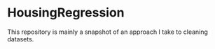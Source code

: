 # HousingRegression

This repository is mainly a snapshot of an approach I take to cleaning datasets.
